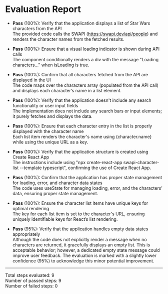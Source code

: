 # Evaluation Report

- **Pass** (100%): Verify that the application displays a list of Star Wars characters from the API  
  The provided code calls the SWAPI (https://swapi.dev/api/people) and renders the character names from the fetched results.

- **Pass** (100%): Ensure that a visual loading indicator is shown during API calls  
  The component conditionally renders a div with the message "Loading characters..." when isLoading is true.

- **Pass** (100%): Confirm that all characters fetched from the API are displayed in the UI  
  The code maps over the characters array (populated from the API call) and displays each character’s name in a list element.

- **Pass** (100%): Verify that the application doesn't include any search functionality or user input fields  
  The implementation does not include any search bars or input elements; it purely fetches and displays the data.

- **Pass** (100%): Ensure that each character entry in the list is properly displayed with the character name  
  Each list item renders the character's name using {character.name} while using the unique URL as a key.

- **Pass** (100%): Verify that the application structure is created using Create React App  
  The instructions include using "npx create-react-app swapi-character-list --template typescript", confirming the use of Create React App.

- **Pass** (100%): Confirm that the application has proper state management for loading, error, and character data states  
  The code uses useState for managing loading, error, and the characters’ data, ensuring proper state management.

- **Pass** (100%): Ensure the character list items have unique keys for optimal rendering  
  The key for each list item is set to the character's URL, ensuring uniquely identifiable keys for React’s list rendering.

- **Pass** (95%): Verify that the application handles empty data states appropriately  
  Although the code does not explicitly render a message when no characters are returned, it gracefully displays an empty list. This is acceptable behavior; however, a dedicated empty state message could improve user feedback. The evaluation is marked with a slightly lower confidence (95%) to acknowledge this minor potential improvement.

---

Total steps evaluated: 9  
Number of passed steps: 9  
Number of failed steps: 0